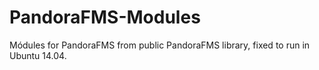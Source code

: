 # PandoraFMS-Modules
Módules for PandoraFMS from public PandoraFMS library, fixed to run in Ubuntu 14.04.
